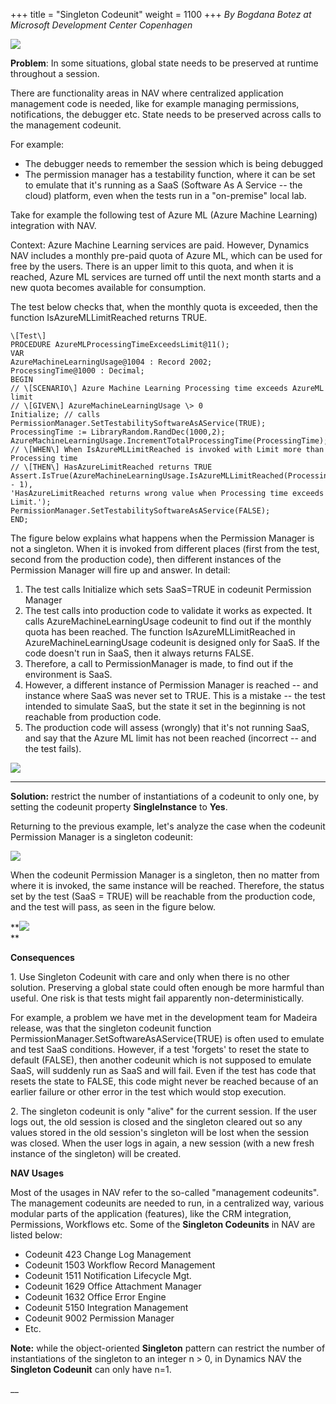 +++
title = "Singleton Codeunit"
weight = 1100
+++
_By Bogdana Botez at Microsoft Development Center Copenhagen_

[![ ][image0]][anchor0]  


**Problem**: In some situations, global state needs to be preserved at runtime throughout a session.

There are functionality areas in NAV where centralized application management code is needed, like for example managing permissions, notifications, the debugger etc. State needs to be preserved across calls to the management codeunit.

For example:

* The debugger needs to remember the session which is being debugged
* The permission manager has a testability function, where it can be set to emulate that it's running as a SaaS (Software As A Service -- the cloud) platform, even when the tests run in a "on-premise" local lab.

Take for example the following test of Azure ML (Azure Machine Learning) integration with NAV.

Context: Azure Machine Learning services are paid. However, Dynamics NAV includes a monthly pre-paid quota of Azure ML, which can be used for free by the users. There is an upper limit to this quota, and when it is reached, Azure ML services are turned off until the next month starts and a new quota becomes available for consumption.

The test below checks that, when the monthly quota is exceeded, then the function IsAzureMLLimitReached returns TRUE.

    \[Test\]
    PROCEDURE AzureMLProcessingTimeExceedsLimit@11();
    VAR  
    AzureMachineLearningUsage@1004 : Record 2002;
    ProcessingTime@1000 : Decimal;  
    BEGIN
    // \[SCENARIO\] Azure Machine Learning Processing time exceeds AzureML limit  
    // \[GIVEN\] AzureMachineLearningUsage \> 0
    Initialize; // calls PermissionManager.SetTestabilitySoftwareAsAService(TRUE);
    ProcessingTime := LibraryRandom.RandDec(1000,2);
    AzureMachineLearningUsage.IncrementTotalProcessingTime(ProcessingTime);  
    // \[WHEN\] When IsAzureMLLimitReached is invoked with Limit more than Processing time
    // \[THEN\] HasAzureLimitReached returns TRUE
    Assert.IsTrue(AzureMachineLearningUsage.IsAzureMLLimitReached(ProcessingTime - 1),
    'HasAzureLimitReached returns wrong value when Processing time exceeds Limit.');
    PermissionManager.SetTestabilitySoftwareAsAService(FALSE);  
    END;

The figure below explains what happens when the Permission Manager is not a singleton. When it is invoked from different places (first from the test, second from the production code), then different instances of the Permission Manager will fire up and answer. In detail:

1. The test calls Initialize which sets SaaS=TRUE in codeunit Permission Manager
2. The test calls into production code to validate it works as expected. It calls AzureMachineLearningUsage codeunit to find out if the monthly quota has been reached. The function IsAzureMLLimitReached in AzureMachineLearningUsage codeunit is designed only for SaaS. If the code doesn't run in SaaS, then it always returns FALSE.
3. Therefore, a call to PermissionManager is made, to find out if the environment is SaaS.
4. However, a different instance of Permission Manager is reached -- and instance where SaaS was never set to TRUE. This is a mistake -- the test intended to simulate SaaS, but the state it set in the beginning is not reachable from production code.
5. The production code will assess (wrongly) that it's not running SaaS, and say that the Azure ML limit has not been reached (incorrect -- and the test fails).

[![ ][image1]][anchor1]

****

**Solution:** restrict the number of instantiations of a codeunit to only one, by setting the codeunit property **SingleInstance** to **Yes**.

Returning to the previous example, let's analyze the case when the codeunit Permission Manager is a singleton codeunit:

[![ ][image2]][anchor2]

When the codeunit Permission Manager is a singleton, then no matter from where it is invoked, the same instance will be reached. Therefore, the status set by the test (SaaS = TRUE) will be reachable from the production code, and the test will pass, as seen in the figure below.

**[![ ][image3]][anchor3]  
**

**Consequences**

1\. Use Singleton Codeunit with care and only when there is no other solution. Preserving a global state could often enough be more harmful than useful. One risk is that tests might fail apparently non-deterministically.

For example, a problem we have met in the development team for Madeira release, was that the singleton codeunit function PermissionManager.SetSoftwareAsAService(TRUE) is often used to emulate and test SaaS conditions. However, if a test 'forgets' to reset the state to default (FALSE), then another codeunit which is not supposed to emulate SaaS, will suddenly run as SaaS and will fail. Even if the test has code that resets the state to FALSE, this code might never be reached because of an earlier failure or other error in the test which would stop execution.

2\. The singleton codeunit is only "alive" for the current session. If the user logs out, the old session is closed and the singleton cleared out so any values stored in the old session's singleton will be lost when the session was closed. When the user logs in again, a new session (with a new fresh instance of the singleton) will be created.

**NAV Usages**

Most of the usages in NAV refer to the so-called "management codeunits". The management codeunits are needed to run, in a centralized way, various modular parts of the application (features), like the CRM integration, Permissions, Workflows etc. Some of the **Singleton Codeunits** in NAV are listed below:

* Codeunit 423 Change Log Management
* Codeunit 1503 Workflow Record Management
* Codeunit 1511 Notification Lifecycle Mgt.
* Codeunit 1629 Office Attachment Manager
* Codeunit 1632 Office Error Engine
* Codeunit 5150 Integration Management
* Codeunit 9002 Permission Manager
* Etc.

**Note:** while the object-oriented **Singleton** pattern can restrict the number of instantiations of the singleton to an integer n \> 0, in Dynamics NAV the **Singleton Codeunit** can only have n=1\.

__



[anchor0]: Singleton-Codeunit.png
[anchor1]: Singleton-Codeunit-_2D00_-example-_2D00_-bad.PNG
[anchor2]: 2313.Singleton-Codeunit-_2D00_-CSIDE-SingleInstance-property.PNG
[anchor3]: Singleton-Codeunit-_2D00_-example-_2D00_-good.PNG


[image0]: Singleton-Codeunit.png
[image1]: Singleton-Codeunit-_2D00_-example-_2D00_-bad.PNG
[image2]: 2313.Singleton-Codeunit-_2D00_-CSIDE-SingleInstance-property.PNG
[image3]: Singleton-Codeunit-_2D00_-example-_2D00_-good.PNG
